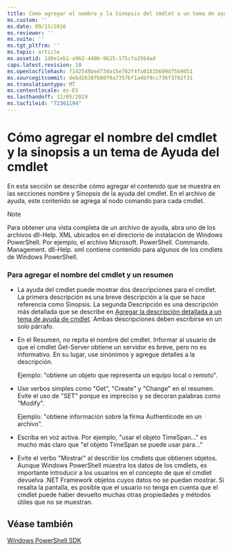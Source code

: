 ```yaml
---
title: Cómo agregar el nombre y la Sinopsis del cmdlet a un tema de ayuda de cmdlets | Microsoft Docs
ms.custom: ''
ms.date: 09/13/2016
ms.reviewer: ''
ms.suite: ''
ms.tgt_pltfrm: ''
ms.topic: article
ms.assetid: 1d0e1eb1-a962-4406-9625-175cfa3364ad
caps.latest.revision: 10
ms.openlocfilehash: f142548be473da15e702f4fa01835609d75b9d51
ms.sourcegitcommit: debd2b38fb8070a7357bf1a4bf9cc736f3702f31
ms.translationtype: MT
ms.contentlocale: es-ES
ms.lasthandoff: 12/05/2019
ms.locfileid: "72361194"
---
```

# <a name="how-to-add-the-cmdlet-name-and-synopsis-to-a-cmdlet-help-topic"></a>Cómo agregar el nombre del cmdlet y la sinopsis a un tema de Ayuda del cmdlet

En esta sección se describe cómo agregar el contenido que se muestra en las secciones nombre y Sinopsis de la ayuda del cmdlet. En el archivo de ayuda, este contenido se agrega al nodo comando para cada cmdlet.

> [!NOTE]
> Para obtener una vista completa de un archivo de ayuda, abra uno de los archivos dll-Help. XML ubicados en el directorio de instalación de Windows PowerShell. Por ejemplo, el archivo Microsoft. PowerShell. Commands. Management. dll-Help. xml contiene contenido para algunos de los cmdlets de Windows PowerShell.

### <a name="to-add-the-cmdlet-name-and-a-synopsis"></a>Para agregar el nombre del cmdlet y un resumen

- La ayuda del cmdlet puede mostrar dos descripciones para el cmdlet. La primera descripción es una breve descripción a la que se hace referencia como Sinopsis. La segunda Descripción es una descripción más detallada que se describe en [Agregar la descripción detallada a un tema de ayuda de cmdlet](./how-to-add-a-cmdlet-description.md). Ambas descripciones deben escribirse en un solo párrafo.

- En el Resumen, no repita el nombre del cmdlet. Informar al usuario de que el cmdlet Get-Server obtiene un servidor es breve, pero no es informativo. En su lugar, use sinónimos y agregue detalles a la descripción.

  Ejemplo: "obtiene un objeto que representa un equipo local o remoto".

- Use verbos simples como "Get", "Create" y "Change" en el resumen. Evite el uso de "SET" porque es impreciso y se decoran palabras como "Modify".

  Ejemplo: "obtiene información sobre la firma Authenticode en un archivo".

- Escriba en voz activa. Por ejemplo, "usar el objeto TimeSpan..." es mucho más claro que "el objeto TimeSpan se puede usar para..."

- Evite el verbo "Mostrar" al describir los cmdlets que obtienen objetos. Aunque Windows PowerShell muestra los datos de los cmdlets, es importante introducir a los usuarios en el concepto de que el cmdlet devuelva .NET Framework objetos cuyos datos no se puedan mostrar. Si resalta la pantalla, es posible que el usuario no tenga en cuenta que el cmdlet puede haber devuelto muchas otras propiedades y métodos útiles que no se muestran.

## <a name="see-also"></a>Véase también

 [Windows PowerShell SDK](../windows-powershell-reference.md)